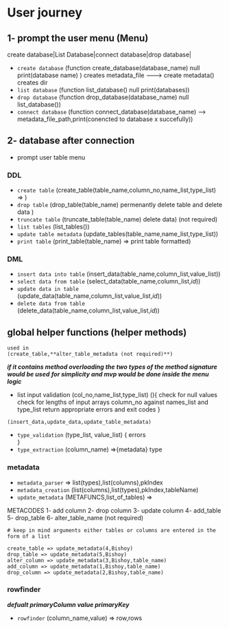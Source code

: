 # User journey

## 1- prompt the user menu (Menu)
 
create database|List Database|connect database|drop database|

- `create database` (function create_database(database_name) null print(database name) )
creates metadata_file ---> create metadata()
creates dir
- `list database` (function list_database() null print(databases))
- `drop database` (function drop_database(database_name) null list_database())
-  `connect database` (function connect_database(database_name) --> metadata_file_path,print(conencted to database x succefully))

## 2- database after connection

- prompt user table menu
### DDL
- `create table` (create_table(table_name,column_no,name_list,type_list) => )
- `drop table` (drop_table(table_name) permenantly delete table and delete data )
- `truncate table` (truncate_table(table_name) delete data) (not required)
- `list tables` (list_tables())
- `update table metadata` (update_tables(table_name,name_list,type_list))
- `print table` (print_table(table_name) => print table formatted) 

### DML
- `insert data into table` (insert_data(table_name,column_list,value_list))
- `select data from table` (select_data(table_name,column_list,*id*))
- `update data in table` (update_data(table_name,column_list,value_list,*id*))
- `delete data from table` (delete_data(table_name,column_list,value_list,*id*))

## global helper functions (helper methods)

```
used in 
(create_table,**alter_table_metadata (not required)**) 
```
***if it contains method overloading the two types of the method signature would be used***
***for simplicity and mvp would be done inside the menu logic***
- list input validation (col_no,name_list,type_list) (){ 
	check for null values
	check for lengths of input arrays column_no against names_list and type_list
	return appropriate errors and exit codes
} 
```
(insert_data,update_data,update_table_metadata)
```
- `type_validation` (type_list, value_list) { 
	errors	
}
- `type_extraction` (column_name) =>{metadata} type

### metadata
- `metadata_parser` => list(types),list(columns),pkIndex 
- `metadata_creation` (list(columns),list(types),pkIndex,tableName) 
- `update_metadata` (METAFUNCS,list_of_tables) => 

METACODES
1- add column
2- drop column
3- update column
4- add_table
5- drop_table
6- alter_table_name (not required)
```
# keep in mind arguments either tables or columns are entered in the form of a list

create_table => update_metadata(4,Bishoy)
drop_table => update_metadata(5,Bishoy)
alter_column => update_metadata(3,Bishoy,table_name)
add_column => update_metadata(1,Bishoy,table_name)
drop_column => update_metadata(2,Bishoy,table_name)
```

### rowfinder
***defualt primaryColumn value primaryKey***
- `rowfinder` (column_name,value) => row,rows 
